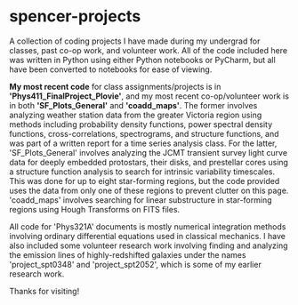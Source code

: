 # spencer-projects
A collection of coding projects I have made during my undergrad for classes, past co-op work, and volunteer work.
All of the code included here was written in Python using either Python notebooks or PyCharm, but all have been converted to notebooks for ease of viewing.

**My most recent code** for class assignments/projects is in **'Phys411_FinalProject_Plovie'**, and my most recent co-op/volunteer work is in both **'SF_Plots_General'** and **'coadd_maps'**. The former involves analyzing weather station data from the greater Victoria region using methods including probability density functions, power spectral density functions, cross-correlations, spectrograms, and structure functions, and was part of a written report for a time series analysis class. For the latter, 'SF_Plots_General' involves analyzing the JCMT transient survey light curve data for deeply embedded protostars, their disks, and prestellar cores using a structure function analysis to search for intrinsic variability timescales. This was done for up to eight star-forming regions, but the code provided uses the data from only one of these regions to prevent clutter on this page. 'coadd_maps' involves searching for linear substructure in star-forming regions using Hough Transforms on FITS files.

All code for 'Phys321A' documents is mostly numerical integration methods involving ordinary differential equations used in classical mechanics. I have also included some volunteer research work involving finding and analyzing the emission lines of highly-redshifted galaxies under the names 'project_spt0348' and 'project_spt2052', which is some of my earlier research work.

Thanks for visiting!
